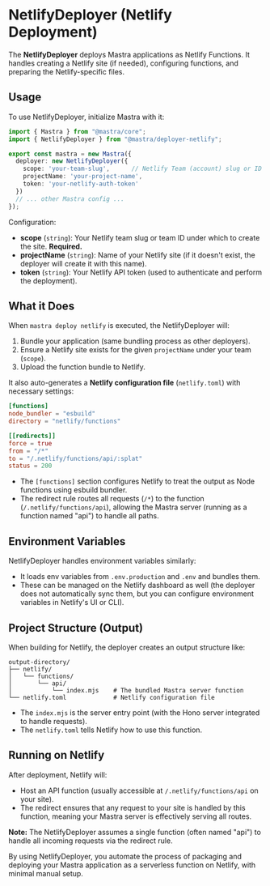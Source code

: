 # NetlifyDeployer (Netlify Deployment)

The **NetlifyDeployer** deploys Mastra applications as Netlify Functions. It handles creating a Netlify site (if needed), configuring functions, and preparing the Netlify-specific files.

## Usage

To use NetlifyDeployer, initialize Mastra with it:

```ts
import { Mastra } from "@mastra/core";
import { NetlifyDeployer } from "@mastra/deployer-netlify";

export const mastra = new Mastra({
  deployer: new NetlifyDeployer({
    scope: 'your-team-slug',      // Netlify Team (account) slug or ID
    projectName: 'your-project-name',
    token: 'your-netlify-auth-token'
  })
  // ... other Mastra config ...
});
```

Configuration:
- **scope** (`string`): Your Netlify team slug or team ID under which to create the site. **Required.**
- **projectName** (`string`): Name of your Netlify site (if it doesn't exist, the deployer will create it with this name).
- **token** (`string`): Your Netlify API token (used to authenticate and perform the deployment).

## What it Does

When `mastra deploy netlify` is executed, the NetlifyDeployer will:
1. Bundle your application (same bundling process as other deployers).
2. Ensure a Netlify site exists for the given `projectName` under your team (`scope`).
3. Upload the function bundle to Netlify.

It also auto-generates a **Netlify configuration file** (`netlify.toml`) with necessary settings:

```toml
[functions]
node_bundler = "esbuild"
directory = "netlify/functions"

[[redirects]]
force = true
from = "/*"
to = "/.netlify/functions/api/:splat"
status = 200
```

- The `[functions]` section configures Netlify to treat the output as Node functions using esbuild bundler.
- The redirect rule routes all requests (`/*`) to the function (`/.netlify/functions/api`), allowing the Mastra server (running as a function named "api") to handle all paths.

## Environment Variables

NetlifyDeployer handles environment variables similarly:
- It loads env variables from `.env.production` and `.env` and bundles them.
- These can be managed on the Netlify dashboard as well (the deployer does not automatically sync them, but you can configure environment variables in Netlify's UI or CLI).

## Project Structure (Output)

When building for Netlify, the deployer creates an output structure like:

```
output-directory/
├── netlify/
│   └── functions/
│       └── api/
│           └── index.mjs    # The bundled Mastra server function
└── netlify.toml             # Netlify configuration file
```

- The `index.mjs` is the server entry point (with the Hono server integrated to handle requests).
- The `netlify.toml` tells Netlify how to use this function.

## Running on Netlify

After deployment, Netlify will:
- Host an API function (usually accessible at `/.netlify/functions/api` on your site).
- The redirect ensures that any request to your site is handled by this function, meaning your Mastra server is effectively serving all routes.

**Note:** The NetlifyDeployer assumes a single function (often named "api") to handle all incoming requests via the redirect rule.

By using NetlifyDeployer, you automate the process of packaging and deploying your Mastra application as a serverless function on Netlify, with minimal manual setup.
